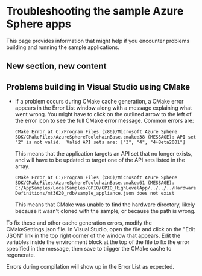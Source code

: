 # Troubleshooting the sample Azure Sphere apps

This page provides information that might help if you encounter problems building and running the sample applications.

## New section, new content

## Problems building in Visual Studio using CMake

- If a problem occurs during CMake cache generation, a CMake error appears in the Error List window along with a message explaining what went wrong. You might have to click on the outlined arrow to the left of the error icon to see the full CMake error message. Common errors are:

   `CMake Error at C:/Program Files (x86)/Microsoft Azure Sphere SDK/CMakeFiles/AzureSphereToolchainBase.cmake:38 (MESSAGE): API set "2" is not valid.  Valid API sets are: ["3", "4", "4+Beta2001"]`

   This means that the application targets an API set that no longer exists, and will have to be updated to target one of the API sets listed in the array.

   `CMake Error at C:/Program Files (x86)/Microsoft Azure Sphere SDK/CMakeFiles/AzureSphereToolchainBase.cmake:61 (MESSAGE): E:/AppSamples/LocalSamples/GPIO/GPIO_HighLevelApp/../../../HardwareDefinitions/mt3620_rdb/sample_appliance.json does not exist`

   This means that CMake was unable to find the hardware directory, likely because it wasn't cloned with the sample, or because the path is wrong.

To fix these and other cache generation errors, modify the CMakeSettings.json file. In Visual Studio, open the file and click on the "Edit JSON" link in the top right corner of the window that appears. Edit the variables inside the environment block at the top of the file to fix the error specified in the message, then save to trigger the CMake cache to regenerate.

Errors during compilation will show up in the Error List as expected.
